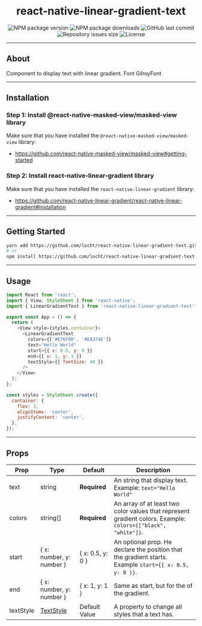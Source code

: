 <h1 align="center" >
  react-native-linear-gradient-text
</h1>

<p align="center" >
  <img alt="NPM package version" src="https://img.shields.io/npm/v/react-native-linear-gradient-text?style=for-the-badge">

  <img alt="NPM package downloads" src="https://img.shields.io/npm/dt/react-native-linear-gradient-text?style=for-the-badge">

  <img alt="GitHub last commit" src="https://img.shields.io/github/last-commit/hmdarkfir3/react-native-linear-gradient-text?style=for-the-badge">

  <img alt="Repository issues size" src="https://img.shields.io/github/issues/hmdarkfir3/react-native-linear-gradient-text?style=for-the-badge">

  <img alt="License" src="https://img.shields.io/badge/license-MIT-blue.svg?style=for-the-badge" />
</p>

---

## About

Component to display text with linear gradient.
Font GilroyFont

---

## Installation

### Step 1: Install @react-native-masked-view/masked-view library

Make sure that you have installed the `@react-native-masked-view/masked-view` library:

- https://github.com/react-native-masked-view/masked-view#getting-started

### Step 2: Install react-native-linear-gradient library

Make sure that you have installed the `react-native-linear-gradient` library:

- https://github.com/react-native-linear-gradient/react-native-linear-gradient#installation

---

## Getting Started

```sh
yarn add https://github.com/locht/react-native-linear-gradient-text.git
# or
npm install https://github.com/locht/react-native-linear-gradient-text.git
```

---

## Usage

```js
import React from 'react';
import { View, StyleSheet } from 'react-native';
import { LinearGradientText } from 'react-native-linear-gradient-text';

export const App = () => {
  return (
    <View style={styles.container}>
      <LinearGradientText
        colors={['#E76F00', '#EA374E']}
        text="Hello World"
        start={{ x: 0.5, y: 0 }}
        end={{ x: 1, y: 1 }}
        textStyle={{ fontSize: 40 }}
      />
    </View>
  );
};

const styles = StyleSheet.create({
  container: {
    flex: 1,
    alignItems: 'center',
    justifyContent: 'center',
  },
});
```

---

## Props

| Prop      | Type                                                       | Default          | Description                                                                                                   |
| --------- | ---------------------------------------------------------- | ---------------- | ------------------------------------------------------------------------------------------------------------- |
| text      | string                                                     | **Required**     | An string that display text. Example: `text="Hello World"`                                                    |
| colors    | string[]                                                   | **Required**     | An array of at least two color values that represent gradient colors. Example: `colors={["black", "white"]}`. |
| start     | { x: number, y: number }                                   | { x: 0.5, y: 0 } | An optional prop. He declare the position that the gradient starts. Example `start={{ x: 0.5, y: 0 }}`.       |
| end       | { x: number, y: number }                                   | { x: 1, y: 1 }   | Same as start, but for the of the gradient.                                                                   |
| textStyle | [TextStyle](https://reactnative.dev/docs/text-style-props) | Default Value    | A property to change all styles that a text has.                                                              |
